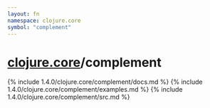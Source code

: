 ```yaml
---
layout: fn
namespace: clojure.core
symbol: "complement"
---
```


# [clojure.core](../)/complement

{% include 1.4.0/clojure.core/complement/docs.md %}
{% include 1.4.0/clojure.core/complement/examples.md %}
{% include 1.4.0/clojure.core/complement/src.md %}

